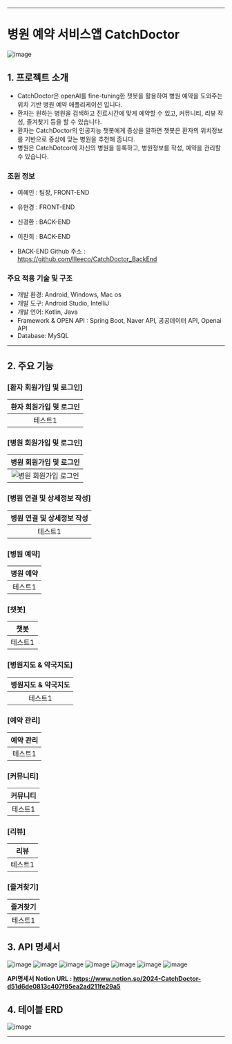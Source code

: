 ------------------------------------------
# 병원 예약 서비스앱 CatchDoctor
![image](https://github.com/pinkyponky514/capstone2024/assets/71865475/26127a3f-da51-455b-a8af-a1dc71d912d8)

## 1. 프로젝트 소개
* CatchDoctor은 openAI를 fine-tuning한 챗봇을 활용하여 병원 예약을 도와주는 위치 기반 병원 예약 애플리케이션 입니다.
* 환자는 원하는 병원을 검색하고 진료시간에 맞게 예약할 수 있고, 커뮤니티, 리뷰 작성, 즐겨찾기 등을 할 수 있습니다.
* 환자는 CatchDoctor의 인공지능 챗봇에게 증상을 말하면 챗봇은 환자의 위치정보를 기반으로 증상에 맞는 병원을 추천해 줍니다.
* 병원은 CatchDotcor에 자신의 병원을 등록하고, 병원정보를 작성, 예약을 관리할 수 있습니다.
  
### 조원 정보
* 여혜인 : 팀장, FRONT-END
* 유현경 : FRONT-END
* 신경환 : BACK-END
* 이찬희 : BACK-END
  
* BACK-END Github 주소 : https://github.com/llleeco/CatchDoctor_BackEnd
### 주요 적용 기술 및 구조
* 개발 환경: Android, Windows, Mac os
* 개발 도구: Android Studio, IntelliJ
* 개발 언어: Kotlin, Java
* Framework & OPEN API : Spring Boot, Naver API, 공공데이터 API, Openai API
* Database: MySQL
------------------------------------------
## 2. 주요 기능

### [환자 회원가입 및 로그인]
|환자 회원가입 및 로그인|
|:------:|
|테스트1|
### [병원 회원가입 및 로그인]
|병원 회원가입 및 로그인|
|:------:|
|![병원 회원가입 로그인](https://github.com/pinkyponky514/capstone2024/assets/71865475/11d628fa-a765-4a85-9476-e4764c68399f)|
### [병원 연결 및 상세정보 작성]
|병원 연결 및 상세정보 작성|
|:------:|
|테스트1|
### [병원 예약]
|병원 예약|
|:------:|
|테스트1|
### [챗봇]
|챗봇|
|:------:|
|테스트1|
### [병원지도 & 약국지도]
|병원지도 & 약국지도|
|:------:|
|테스트1|
### [예약 관리]
|예약 관리|
|:------:|
|테스트1|
### [커뮤니티]
|커뮤니티|
|:------:|
|테스트1|
### [리뷰]
|리뷰|
|:------:|
|테스트1|
### [즐겨찾기]
|즐겨찾기|
|:------:|
|테스트1|
## 3. API 명세서 
![image](https://github.com/pinkyponky514/capstone2024/assets/71865475/58a77deb-387c-4497-93f2-111cee73e06d)
![image](https://github.com/pinkyponky514/capstone2024/assets/71865475/eea321f1-a762-47bb-8c1f-db0ed48f998c)
![image](https://github.com/pinkyponky514/capstone2024/assets/71865475/62d3a0c7-d765-4533-994a-f3e48813f0a7)
![image](https://github.com/pinkyponky514/capstone2024/assets/71865475/d81e7827-784b-4603-b83a-8675e466d35a)
![image](https://github.com/pinkyponky514/capstone2024/assets/71865475/03a0dbdb-68a4-4afe-b2ae-5f8354ba7743)
![image](https://github.com/pinkyponky514/capstone2024/assets/71865475/9dff57e8-1ce7-498f-92d4-8b7738e7806c)
![image](https://github.com/pinkyponky514/capstone2024/assets/71865475/4d269dfc-6d36-4595-8ba9-00aaf0a440f4)

**API명세서 Notion URL : https://www.notion.so/2024-CatchDoctor-d51d6de0813c407f95ea2ad211fe29a5**

## 4. 테이블 ERD
![image](https://github.com/pinkyponky514/capstone2024/assets/71865475/df5ef14e-26e3-4053-91df-1229e25c1bb7)

------------------------------------------

